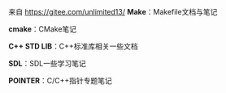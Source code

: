 来自 https://gitee.com/unlimited13/
**Make**：Makefile文档与笔记

**cmake**：CMake笔记

**C++ STD LIB**：C++标准库相关一些文档

**SDL**：SDL一些学习笔记

**POINTER**：C/C++指针专题笔记
